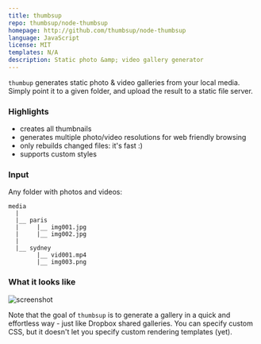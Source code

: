 ```yaml
---
title: thumbsup
repo: thumbsup/node-thumbsup
homepage: http://github.com/thumbsup/node-thumbsup
language: JavaScript
license: MIT
templates: N/A
description: Static photo &amp; video gallery generator
---
```


`thumbup` generates static photo &amp; video galleries from your local media.
Simply point it to a given folder, and upload the result to a static file server.

### Highlights

- creates all thumbnails
- generates multiple photo/video resolutions for web friendly browsing
- only rebuilds changed files: it's fast :)
- supports custom styles

### Input

Any folder with photos and videos:


    media
      |
      |__ paris
      |     |__ img001.jpg
      |     |__ img002.jpg
      |
      |__ sydney
            |__ vid001.mp4
            |__ img003.png


### What it looks like

![screenshot](https://raw.github.com/thumbsup/thumbsup/master/screenshot.jpg)

Note that the goal of `thumbsup` is to generate a gallery in a quick and effortless way - just like Dropbox shared galleries. You can specify custom CSS, but it doesn't let you specify custom rendering templates (yet).
